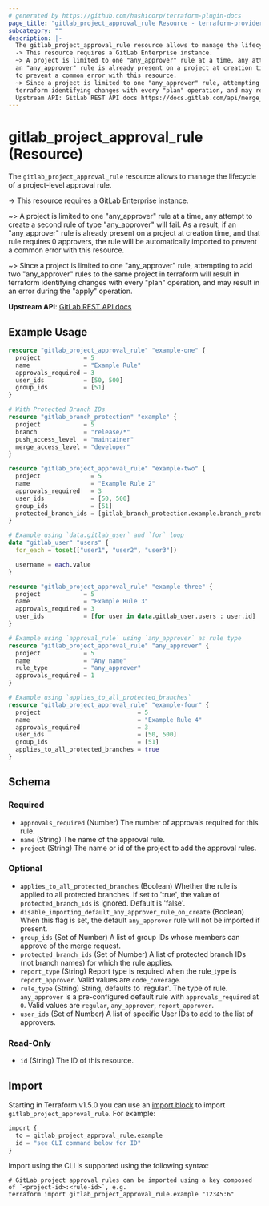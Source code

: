 ```yaml
---
# generated by https://github.com/hashicorp/terraform-plugin-docs
page_title: "gitlab_project_approval_rule Resource - terraform-provider-gitlab"
subcategory: ""
description: |-
  The gitlab_project_approval_rule resource allows to manage the lifecycle of a project-level approval rule.
  -> This resource requires a GitLab Enterprise instance.
  ~> A project is limited to one "any_approver" rule at a time, any attempt to create a second rule of type "any_approver" will fail. As a result, if
  an "any_approver" rule is already present on a project at creation time, and that rule requires 0 approvers, the rule will be automatically imported
  to prevent a common error with this resource.
  ~> Since a project is limited to one "any_approver" rule, attempting to add two "any_approver" rules to the same project in terraform will result in
  terraform identifying changes with every "plan" operation, and may result in an error during the "apply" operation.
  Upstream API: GitLab REST API docs https://docs.gitlab.com/api/merge_request_approvals/#project-level-mr-approvals
---
```


# gitlab_project_approval_rule (Resource)

The `gitlab_project_approval_rule` resource allows to manage the lifecycle of a project-level approval rule.

-> This resource requires a GitLab Enterprise instance.

~> A project is limited to one "any_approver" rule at a time, any attempt to create a second rule of type "any_approver" will fail. As a result, if 
   an "any_approver" rule is already present on a project at creation time, and that rule requires 0 approvers, the rule will be automatically imported
   to prevent a common error with this resource.

~> Since a project is limited to one "any_approver" rule, attempting to add two "any_approver" rules to the same project in terraform will result in 
   terraform identifying changes with every "plan" operation, and may result in an error during the "apply" operation.

**Upstream API**: [GitLab REST API docs](https://docs.gitlab.com/api/merge_request_approvals/#project-level-mr-approvals)

## Example Usage

```terraform
resource "gitlab_project_approval_rule" "example-one" {
  project            = 5
  name               = "Example Rule"
  approvals_required = 3
  user_ids           = [50, 500]
  group_ids          = [51]
}

# With Protected Branch IDs
resource "gitlab_branch_protection" "example" {
  project            = 5
  branch             = "release/*"
  push_access_level  = "maintainer"
  merge_access_level = "developer"
}

resource "gitlab_project_approval_rule" "example-two" {
  project              = 5
  name                 = "Example Rule 2"
  approvals_required   = 3
  user_ids             = [50, 500]
  group_ids            = [51]
  protected_branch_ids = [gitlab_branch_protection.example.branch_protection_id]
}

# Example using `data.gitlab_user` and `for` loop
data "gitlab_user" "users" {
  for_each = toset(["user1", "user2", "user3"])

  username = each.value
}

resource "gitlab_project_approval_rule" "example-three" {
  project            = 5
  name               = "Example Rule 3"
  approvals_required = 3
  user_ids           = [for user in data.gitlab_user.users : user.id]
}

# Example using `approval_rule` using `any_approver` as rule type
resource "gitlab_project_approval_rule" "any_approver" {
  project            = 5
  name               = "Any name"
  rule_type          = "any_approver"
  approvals_required = 1
}

# Example using `applies_to_all_protected_branches`
resource "gitlab_project_approval_rule" "example-four" {
  project                           = 5
  name                              = "Example Rule 4"
  approvals_required                = 3
  user_ids                          = [50, 500]
  group_ids                         = [51]
  applies_to_all_protected_branches = true
}
```

<!-- schema generated by tfplugindocs -->
## Schema

### Required

- `approvals_required` (Number) The number of approvals required for this rule.
- `name` (String) The name of the approval rule.
- `project` (String) The name or id of the project to add the approval rules.

### Optional

- `applies_to_all_protected_branches` (Boolean) Whether the rule is applied to all protected branches. If set to 'true', the value of `protected_branch_ids` is ignored. Default is 'false'.
- `disable_importing_default_any_approver_rule_on_create` (Boolean) When this flag is set, the default `any_approver` rule will not be imported if present.
- `group_ids` (Set of Number) A list of group IDs whose members can approve of the merge request.
- `protected_branch_ids` (Set of Number) A list of protected branch IDs (not branch names) for which the rule applies.
- `report_type` (String) Report type is required when the rule_type is `report_approver`. Valid values are `code_coverage`.
- `rule_type` (String) String, defaults to 'regular'. The type of rule. `any_approver` is a pre-configured default rule with `approvals_required` at `0`. Valid values are `regular`, `any_approver`, `report_approver`.
- `user_ids` (Set of Number) A list of specific User IDs to add to the list of approvers.

### Read-Only

- `id` (String) The ID of this resource.

## Import

Starting in Terraform v1.5.0 you can use an [import block](https://developer.hashicorp.com/terraform/language/import) to import `gitlab_project_approval_rule`. For example:
```terraform
import {
  to = gitlab_project_approval_rule.example
  id = "see CLI command below for ID"
}
```

Import using the CLI is supported using the following syntax:

```shell
# GitLab project approval rules can be imported using a key composed of `<project-id>:<rule-id>`, e.g.
terraform import gitlab_project_approval_rule.example "12345:6"
```
